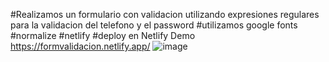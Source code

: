 #Realizamos un formulario con validacion utilizando expresiones regulares para la validacion del telefono y el password
#utilizamos google fonts 
#normalize 
#netlify
#deploy en Netlify  Demo https://formvalidacion.netlify.app/
![image](https://github.com/user-attachments/assets/88ecbb78-7710-4149-800a-c788a1e2773d)
